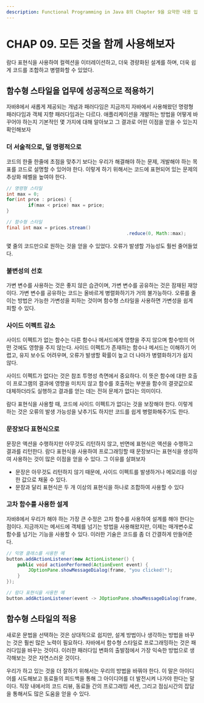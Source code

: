 ```yaml
---
description: Functional Programming in Java 8의 Chapter 9을 요약한 내용 입니다.
---
```


# CHAP 09. 모든 것을 함께 사용해보자

람다 표현식을 사용하여 컬렉션을 이터레이션하고, 더욱 경량화된 설계를 하며, 더욱 쉽게 코드를 조합하고 병렬화할 수 있었다.

## 함수형 스타일을 업무에 성공적으로 적용하기

자바8에서 새롭게 제공되는 개념과 패러다임은 지금까지 자바에서 사용해왔던 명령형 패러다임과 객체 지향 패러다임과는 다르다. 애플리케이션을 개발하는 방법을 어떻게 바꾸어야 하는지 기본적인 몇 가지에 대해 알아보고 그 결과로 어떤 이점을 얻을 수 있는지 확인해보자

### 더 서술적으로, 덜 명령적으로

코드의 한줄 한줄에 초점을 맞추기 보다는 우리가 해결해야 하는 문제, 개발해야 하는 목표를 코드로 설명할 수 있어야 한다. 이렇게 하기 위해서는 코드에 표현되어 있는 문제의 추상화 헤벨을 높여야 한다.

```java
// 명령형 스타일
int max = 0;
for(int prce : prices) {
		if(max < price) max = price;
}

// 함수형 스타일
final int max = prices.stream()
											.reduce(0, Math::max);
```

몇 줄의 코드만으로 원하는 것을 얻을 수 있었다. 오류가 발생할 가능성도 훨씬 줄어들었다.

### 불변성의 선호

가변 변수를 사용하는 것은 좋지 않은 습관이며, 가변 변수를 공유하는 것은 잠재된 재앙이다. 가변 변수를 공유하는 코드는 올바르게 병렬화하기가 거의 불가능하다. 오류를 줄이는 방법은 가능한 가변성을 피하는 것이며 함수형 스타일을 사용하면 가변성을 쉽게 피할 수 있다.

### 사이드 이펙트 감소

사이드 이펙트가 없는 함수는 다른 함수나 메서드에게 영향을 주지 않으며 함수밖의 어떤 것에도 영향을 주지 않는다. 사이드 이펙트가 존재하는 함수나 메서드는 이해하기 어렵고, 유지 보수도 어려우며, 오류가 발생할 확률이 높고 더 나아가 병렬화하기가 쉽지 않다.

사이드 이펙트가 없다는 것은 참조 투명성 측면에서 중요하다. 이 뜻은 함수에 대한 호출이 프로그램의 결과에 영향을 미치지 않고 함수를 호출하는 부분을 함수의 결괏값으로 대체하더라도 실행하고 결과를 얻는 데는 전혀 문제가 없다는 의미이다.

람다 표현식을 사용할 때, 코드에 사이드 이펙트가 없다는 것을 보장해야 한다. 이렇게 하는 것은 오류의 발생 가능성을 낮추기도 하지만 코드를 쉽게 병렬화해주기도 한다.

### 문장보다 표현식으로

문장은 액션을 수행하지만 아무것도 리턴하지 않고, 반면에 표현식은 액션을 수행하고 결과를 리턴한다. 람다 표현식을 사용하여 프로그래밍할 때 문장보다는 표현식을 생성하여 사용하는 것이 많은 이점을 얻을 수 있다. 그 이유를 살펴보자

* 문장은 아무것도 리턴하지 않기 때문에, 사이드 이펙트를 발생하거나 메모리를 이상한 값으로 채울 수 있다.
* 문장과 달리 표현식은 두 개 이상의 표현식을 하나로 조합하여 사용할 수 있다

### 고차 함수를 사용한 설계

자바8에서 우리가 해야 하는 가장 큰 수정은 고차 함수를 사용하여 설계를 해야 한다는 점이다. 지금까지는 메서드에 객체를 넘기는 방법을 사용해왔지만, 이제는 매개변수로 함수를 넘기는 기능을 사용할 수 있다. 이러한 기술은 코드를 좀 더 간결하게 만들어준다.

```java
// 익명 클래스를 사용한 예
button.addActionListener(new ActionListener() {
    public void actionPerformed(ActionEvent event) {
        JOptionPane.showMessageDialog(frame, "you clicked!");
    }
});

// 람다 표현식을 사용한 예
button.addActionListener(event -> JOptionPane.showMessageDialog(frame, "you clicked!"));
```

## 함수형 스타일의 적용

새로운 문법을 선택하는 것은 상대적으로 쉽지만, 설계 방법이나 생각하는 방법을 바꾸는 것은 훨씬 많은 노력이 필요하다. 자바에서 함수형 스타일로 프로그래밍하는 것은 패러다임을 바꾸는 것이다. 이러한 패러다임 변화의 출발점에서 가장 익숙한 방법으로 생각해보는 것은 자연스러운 것이다.

우리가 하고 있는 것을 더 잘하기 위해서는 우리의 방법을 바꿔야 한다. 이 말은 아이디어를 시도해보고 동료들의 피드백을 통해 그 아이디어를 더 발전시켜 나가야 한다는 말이다. 직장 내에서의 코드 리뷰, 동료들 간의 프로그래밍 세션, 그리고 점심시간의 잡담을 통해서도 많은 도움을 얻을 수 있다.

